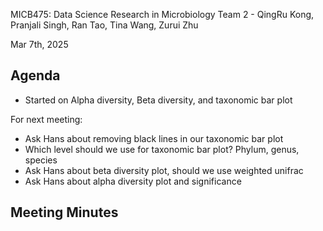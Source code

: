 MICB475: Data Science Research in Microbiology
Team 2 - QingRu Kong, Pranjali Singh, Ran Tao, Tina Wang, Zurui Zhu

Mar 7th, 2025

## Agenda

- Started on Alpha diversity, Beta diversity, and taxonomic bar plot

  
For next meeting:
- Ask Hans about removing black lines in our taxonomic bar plot
- Which level should we use for taxonomic bar plot? Phylum, genus, species
- Ask Hans about beta diversity plot, should we use weighted unifrac
- Ask Hans about alpha diversity plot and significance


## Meeting Minutes


